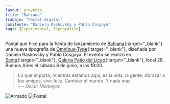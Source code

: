 ```yaml
---
layout: proyecto
title: "Bahiana"
trabajo: "Postal digital"
comitente: "Daniela Raskovsky y Pablo Cosgaya"
tags: [Experimental, Tipográfico]
---
```


Postal que hice para la fiesta de lanzamiento de [Bahiana](http://www.omnibus-type.com/fonts/bahiana.php){:target="_blank"} una nueva tipografía de [Omnibus-Type](http://www.omnibus-type.com){:target="_blank"}, diseñada por Daniela Raskovsky y Pablo Cosgaya.
El evento se realizó en [Santa](https://www.facebook.com/santagaleria){:target="_blank"}, [Galeria Patio del Liceo](http://www.galeriapatiodelliceo.com/){:target="_blank"}, local 28, Buenos Aires el sábado 8 de junio, a las 19:00.

> Lo que importa, mientras estamos aquí, es la vida, la gente. Abrazar a los amigos, vivir feliz. Cambiar el mundo. Y nada más.  
> --- <cite>Oscar Niemeyer</cite>.

<div class="fotorama">
	<img src="{{ site.baseurl }}/img/2013_bahiana-1.jpg" alt="Armado" />
	<img src="{{ site.baseurl }}/img/2013_bahiana-2.jpg" alt="Postal" />
</div>
